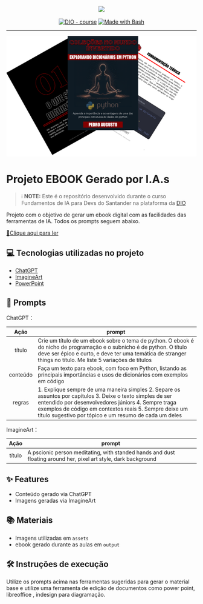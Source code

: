 <p align="center">
    <img width="100" src="github/assets/banner.png">
</p>


<p align="center">
<a href="https://dio.me/"><img src="https://img.shields.io/badge/DIO-Course-28DA77?logo=youtube" alt="DIO - course"></a>
<a href="https://www.gnu.org/software/bash/" title="Go to Bash homepage"><img src="https://img.shields.io/badge/Prompt-Project-blue?logo=gnu-bash&amp;logoColor=white" alt="Made with Bash"></a></p>

-------


<p align="center">
<img 
    src="assets/cover.png"
    width="800"  
/>
</p>

# Projeto EBOOK Gerado por I.A.s


 > ℹ️ **NOTE:** Este é o repositório desenvolvido durante o curso Fundamentos de IA para Devs do Santander na plataforma da [DIO](https://dio.me)

Projeto com o objetivo de gerar um ebook digital com as facilidades das ferramentas de IA. Todos os prompts
seguem abaixo.

<a href="https://github.com/pedroaugust096/Creating-an-ebook-using-AI/blob/main/output/ebook%20-%20explorando%20dicionários%20em%20python.pdf" title="View PDF now"> 📕Clique aqui para ler</a>

## 💻 Tecnologias utilizadas no projeto

- [ChatGPT](https://chat.openai.com/) 
- [ImagineArt](https://https://www.imagine.art/)
- [PowerPoint](https://www.microsoft.com/en/microsoft-365/powerpoint)

## 🧠 Prompts


ChatGPT：

|   Ação   | prompt                                                                                                                                                                                                                                                                         |
| :------: | ------------------------------------------------------------------------------------------------------------------------------------------------------------------------------------------------------------------------------------------------------------------------------ |
|  título  | Crie um título de um ebook sobre o tema de python. O ebook é do nicho de programação e o subnicho é de python. O título deve ser épico e curto, e deve ter uma temática de stranger things no título. Me liste 5 variações de títulos                                                        |
| conteúdo | Faça um texto para ebook, com foco em Python, listando as principais importâncias e usos de dicionários com exemplos em código  |
|  regras  | 1. Explique sempre de uma maneira simples 2. Separe os assuntos por capítulos 3. Deixe o texto simples de ser entendido por desenvolvedores júniors 4. Sempre traga exemplos de código em contextos reais 5. Sempre deixe um título sugestivo por tópico e um resumo de cada um deles |
             

ImagineArt：

|  Ação  | prompt                                                                                                          |
| :----: | --------------------------------------------------------------------------------------------------------------- |
| título | A pscionic person meditating, with standed hands and dust floating around her, pixel art style, dark background |

## ✨ Features

- Conteúdo gerado via ChatGPT
- Imagens geradas via ImagineArt

## 📚 Materiais

- Imagens utilizadas em `assets`
- ebook gerado durante as aulas em `output`

## 🛠️ Instruções de execução

Utilize os prompts acima nas ferramentas sugeridas para gerar o material base e utilize uma ferramenta de edição de documentos como power point, libreoffice , indesign para diagramação.
